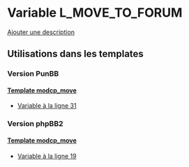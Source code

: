 # Variable L_MOVE_TO_FORUM
[Ajouter une description](https://fa-tvars.appspot.com/var/L_MOVE_TO_FORUM)

## Utilisations dans les templates

### Version PunBB

#### [Template modcp_move](punbb/modcp_move.md)
* [Variable &agrave; la ligne 31](../punbb/modcp_move.tpl#L31)

### Version phpBB2

#### [Template modcp_move](subsilver/modcp_move.md)
* [Variable &agrave; la ligne 19](../subsilver/modcp_move.tpl#L19)
